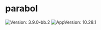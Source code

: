 <!-- Warning: Do not manually edit this file. See notes on gluon + helm-docs at the end of this file for more information. -->
# parabol

![Version: 3.9.0-bb.2](https://img.shields.io/badge/Version-3.9.0--bb.2-informational?style=flat-square) ![AppVersion: 10.28.1](https://img.shields.io/badge/AppVersion-10.28.1-informational?style=flat-square)
